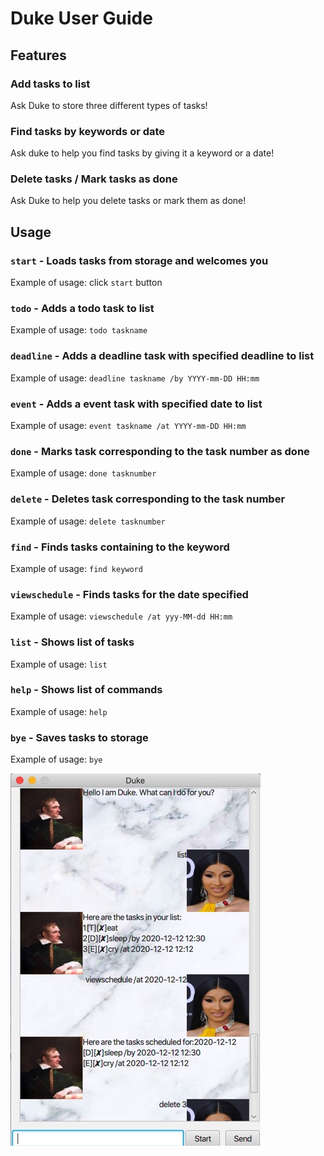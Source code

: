 # Duke User Guide

## Features 

### Add tasks to list 
Ask Duke to store three different types of tasks!

### Find tasks by keywords or date
Ask duke to help you find tasks by giving it a keyword or a date!

### Delete tasks / Mark tasks as done
Ask Duke to help you delete tasks or mark them as done! 

## Usage

### `start` - Loads tasks from storage and welcomes you
Example of usage:
click `start` button
### `todo` - Adds a todo task to list
Example of usage: 
`todo taskname`
### `deadline` - Adds a deadline task with specified deadline to list
Example of usage: 
`deadline taskname /by YYYY-mm-DD HH:mm`
### `event` - Adds a event task with specified date to list
Example of usage: 
`event taskname /at YYYY-mm-DD HH:mm`
### `done` - Marks task corresponding to the task number as done
Example of usage: 
`done tasknumber`
### `delete` - Deletes task corresponding to the task number
Example of usage: 
`delete tasknumber`
### `find` - Finds tasks containing to the keyword
Example of usage: 
`find keyword`
### `viewschedule` - Finds tasks for the date specified
Example of usage: 
`viewschedule /at yyy-MM-dd HH:mm`
### `list` - Shows list of tasks
Example of usage:
`list`
### `help` - Shows list of commands
Example of usage:
`help`
### `bye` - Saves tasks to storage
Example of usage: 
`bye`


<img src = "Ui.png">

